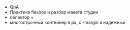 - QnA
- Практика flexbox и разбор макета студии
- селектор +
- многострочный контейнер в px, с -margin и надежный
